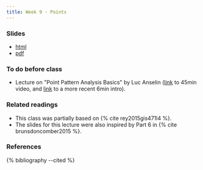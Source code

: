 ```yaml
---
title: Week 9 - Points
---
```


### Slides

- [html](../slides/lecture_09.html)
- [pdf](../slides/lecture_09.pdf)

### To do before class

* Lecture on  "Point Pattern Analysis Basics" by Luc Anselin ([link](https://www.youtube.com/watch?v=Z2iT4JpqGZg&list=PLzREt6r1NenlmAiF3ds5_WGVAG1rTYSK-&index=1) to 45min video, and [link](https://www.youtube.com/watch?v=BN94XXT6Io4) to a more recent 6min intro).

### Related readings

* This class was partially based on {% cite rey2015gis471l4 %}.
* The slides for this lecture were also inspired by Part 6 in {% cite brunsdoncomber2015 %}. 

### References

{% bibliography --cited %}

